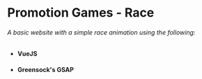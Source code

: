 # Promotion Games - Race

###### *A basic website with a simple race animation using the following:*
  - #### VueJS
  - #### Greensock's GSAP
